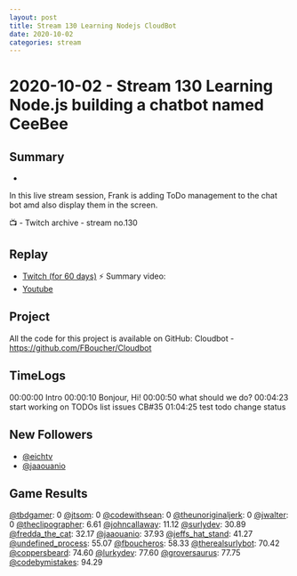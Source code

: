 ```yaml
---
layout: post
title: Stream 130 Learning Nodejs CloudBot
date: 2020-10-02
categories: stream
---
```



# 2020-10-02 - Stream 130 Learning Node.js building a chatbot named CeeBee

## Summary
-

In this live stream session, Frank is adding ToDo management to the chat bot amd also display them in the screen.

📺 - Twitch archive - stream no.130

## Replay


- [Twitch (for 60 days)](https://www.twitch.tv/videos/)
⚡ Summary video:
- [Youtube](https://youtu.be/HHF6pcENo7I)


## Project

All the code for this project is available on GitHub: Cloudbot - https://github.com/FBoucher/Cloudbot

## TimeLogs

00:00:00 Intro
00:00:10 Bonjour, Hi!
00:00:50 what should we do?
00:04:23 start working on TODOs list issues CB#35
01:04:25 test todo change status

## New Followers

- [@eichtv](https://www.twitch.tv/eichtv)
- [@jaaouanio](https://www.twitch.tv/jaaouanio)

## Game Results

[@tbdgamer](https://www.twitch.tv/tbdgamer): 0
[@jtsom](https://www.twitch.tv/jtsom): 0
[@codewithsean](https://www.twitch.tv/codewithsean): 0
[@theunoriginaljerk](https://www.twitch.tv/theunoriginaljerk): 0
[@jwalter](https://www.twitch.tv/jwalter): 0
[@theclipographer](https://www.twitch.tv/theclipographer): 6.61
[@johncallaway](https://www.twitch.tv/johncallaway): 11.12
[@surlydev](https://www.twitch.tv/surlydev): 30.89
[@fredda_the_cat](https://www.twitch.tv/fredda_the_cat): 32.17
[@jaaouanio](https://www.twitch.tv/jaaouanio): 37.93
[@jeffs_hat_stand](https://www.twitch.tv/jeffs_hat_stand): 41.27
[@undefined_process](https://www.twitch.tv/undefined_process): 55.07
[@fboucheros](https://www.twitch.tv/fboucheros): 58.33
[@therealsurlybot](https://www.twitch.tv/therealsurlybot): 70.42
[@coppersbeard](https://www.twitch.tv/coppersbeard): 74.60
[@lurkydev](https://www.twitch.tv/lurkydev): 77.60
[@groversaurus](https://www.twitch.tv/groversaurus): 77.75
[@codebymistakes](https://www.twitch.tv/codebymistakes): 94.29

